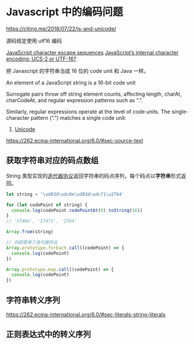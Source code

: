# Javascript 中的编码问题

https://cjting.me/2018/07/22/js-and-unicode/

源码规定使用 utf16 编码

[JavaScript character escape sequences](https://mathiasbynens.be/notes/javascript-escapes)
[JavaScript’s internal character encoding: UCS-2 or UTF-16? ](https://mathiasbynens.be/notes/javascript-encoding)

把 Javascript 的字符串当成 16 位的 code unit 和 Java 一样。

An element of a JavaScript string is a 16-bit code unit

Surrogate pairs throw off string element counts, affecting length,
charAt, charCodeAt, and regular expression patterns such as “.”.

Similarly, regular expressions operate at the level of code units. The
single-character pattern (“.”) matches a single code unit:

1. [Unicode](https://mathiasbynens.be/notes#unicode)

https://262.ecma-international.org/6.0/#sec-source-text

## 获取字符串对应的码点数组

String 类型实现的[迭代器协议](https://developer.mozilla.org/en-US/docs/Web/JavaScript/Reference/Global_Objects/String/@@iterator)返回字符串的码点序列，每个码点以**字符串**形式返回。

```js
let string = '\ud83d\udc0e\ud83d\udc71\u2764'

for (let codePoint of string) {
  console.log(codePoint.codePointAt(0).toString(16))
}
// '1f40e', '1f471', '2764'

Array.from(string)

// 内部使用了迭代器协议
Array.prototype.forEach.call((codePoint) => {
  console.log(codePoint)
})

Array.prototype.map.call((codePoint) => {
  console.log(codePoint)
})
```

## 字符串转义序列

https://262.ecma-international.org/6.0/#sec-literals-string-literals

## 正则表达式中的转义序列
